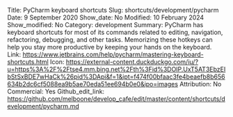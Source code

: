 Title: PyCharm keyboard shortcuts
Slug: shortcuts/development/pycharm
Date: 9 September 2020
Show_date: No
Modified: 10 February 2024
Show_modified: No
Category: development
Summary: PyCharm has keyboard shortcuts for most of its commands related to editing, navigation, refactoring, debugging, and other tasks. Memorizing these hotkeys can help you stay more productive by keeping your hands on the keyboard.
Link: https://www.jetbrains.com/help/pycharm/mastering-keyboard-shortcuts.html
Icon: https://external-content.duckduckgo.com/iu/?u=https%3A%2F%2Ftse4.mm.bing.net%2Fth%3Fid%3DOIP.UxT5AT3EbzEIbStSxBDE7wHaCk%26pid%3DApi&f=1&ipt=f474f00bfaac3fe4beaefb8b656634b2dc6cf5088ea9b5ae70eda51ee694b0e0&ipo=images
Attribution: No
Commercial: Yes
Github_edit_link: https://github.com/melboone/develop_cafe/edit/master/content/shortcuts/development/pycharm.md
